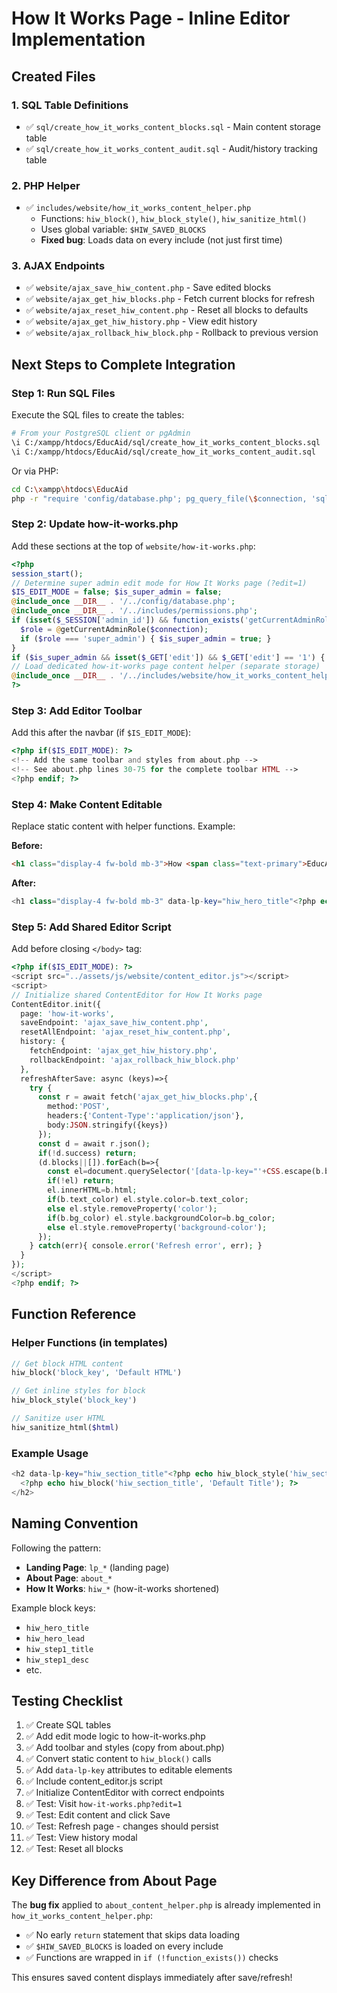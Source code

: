 # How It Works Page - Inline Editor Implementation

## Created Files

### 1. SQL Table Definitions
- ✅ `sql/create_how_it_works_content_blocks.sql` - Main content storage table
- ✅ `sql/create_how_it_works_content_audit.sql` - Audit/history tracking table

### 2. PHP Helper
- ✅ `includes/website/how_it_works_content_helper.php`
  - Functions: `hiw_block()`, `hiw_block_style()`, `hiw_sanitize_html()`
  - Uses global variable: `$HIW_SAVED_BLOCKS`
  - **Fixed bug**: Loads data on every include (not just first time)

### 3. AJAX Endpoints
- ✅ `website/ajax_save_hiw_content.php` - Save edited blocks
- ✅ `website/ajax_get_hiw_blocks.php` - Fetch current blocks for refresh
- ✅ `website/ajax_reset_hiw_content.php` - Reset all blocks to defaults
- ✅ `website/ajax_get_hiw_history.php` - View edit history
- ✅ `website/ajax_rollback_hiw_block.php` - Rollback to previous version

## Next Steps to Complete Integration

### Step 1: Run SQL Files
Execute the SQL files to create the tables:

```bash
# From your PostgreSQL client or pgAdmin
\i C:/xampp/htdocs/EducAid/sql/create_how_it_works_content_blocks.sql
\i C:/xampp/htdocs/EducAid/sql/create_how_it_works_content_audit.sql
```

Or via PHP:
```bash
cd C:\xampp\htdocs\EducAid
php -r "require 'config/database.php'; pg_query_file(\$connection, 'sql/create_how_it_works_content_blocks.sql'); pg_query_file(\$connection, 'sql/create_how_it_works_content_audit.sql'); echo 'Tables created';"
```

### Step 2: Update how-it-works.php

Add these sections at the top of `website/how-it-works.php`:

```php
<?php
session_start();
// Determine super admin edit mode for How It Works page (?edit=1)
$IS_EDIT_MODE = false; $is_super_admin = false;
@include_once __DIR__ . '/../config/database.php';
@include_once __DIR__ . '/../includes/permissions.php';
if (isset($_SESSION['admin_id']) && function_exists('getCurrentAdminRole')) {
  $role = @getCurrentAdminRole($connection);
  if ($role === 'super_admin') { $is_super_admin = true; }
}
if ($is_super_admin && isset($_GET['edit']) && $_GET['edit'] == '1') { $IS_EDIT_MODE = true; }
// Load dedicated how-it-works page content helper (separate storage)
@include_once __DIR__ . '/../includes/website/how_it_works_content_helper.php';
?>
```

### Step 3: Add Editor Toolbar

Add this after the navbar (if `$IS_EDIT_MODE`):

```php
<?php if($IS_EDIT_MODE): ?>
<!-- Add the same toolbar and styles from about.php -->
<!-- See about.php lines 30-75 for the complete toolbar HTML -->
<?php endif; ?>
```

### Step 4: Make Content Editable

Replace static content with helper functions. Example:

**Before:**
```html
<h1 class="display-4 fw-bold mb-3">How <span class="text-primary">EducAid</span> Works</h1>
```

**After:**
```php
<h1 class="display-4 fw-bold mb-3" data-lp-key="hiw_hero_title"<?php echo hiw_block_style('hiw_hero_title'); ?>><?php echo hiw_block('hiw_hero_title','How <span class="text-primary">EducAid</span> Works'); ?></h1>
```

### Step 5: Add Shared Editor Script

Add before closing `</body>` tag:

```php
<?php if($IS_EDIT_MODE): ?>
<script src="../assets/js/website/content_editor.js"></script>
<script>
// Initialize shared ContentEditor for How It Works page
ContentEditor.init({
  page: 'how-it-works',
  saveEndpoint: 'ajax_save_hiw_content.php',
  resetAllEndpoint: 'ajax_reset_hiw_content.php',
  history: { 
    fetchEndpoint: 'ajax_get_hiw_history.php', 
    rollbackEndpoint: 'ajax_rollback_hiw_block.php' 
  },
  refreshAfterSave: async (keys)=>{
    try {
      const r = await fetch('ajax_get_hiw_blocks.php',{
        method:'POST',
        headers:{'Content-Type':'application/json'},
        body:JSON.stringify({keys})
      });
      const d = await r.json(); 
      if(!d.success) return;
      (d.blocks||[]).forEach(b=>{ 
        const el=document.querySelector('[data-lp-key="'+CSS.escape(b.block_key)+'"]'); 
        if(!el) return; 
        el.innerHTML=b.html; 
        if(b.text_color) el.style.color=b.text_color; 
        else el.style.removeProperty('color'); 
        if(b.bg_color) el.style.backgroundColor=b.bg_color; 
        else el.style.removeProperty('background-color'); 
      });
    } catch(err){ console.error('Refresh error', err); }
  }
});
</script>
<?php endif; ?>
```

## Function Reference

### Helper Functions (in templates)
```php
// Get block HTML content
hiw_block('block_key', 'Default HTML')

// Get inline styles for block
hiw_block_style('block_key')

// Sanitize user HTML
hiw_sanitize_html($html)
```

### Example Usage
```php
<h2 data-lp-key="hiw_section_title"<?php echo hiw_block_style('hiw_section_title'); ?>>
  <?php echo hiw_block('hiw_section_title', 'Default Title'); ?>
</h2>
```

## Naming Convention

Following the pattern:
- **Landing Page**: `lp_*` (landing page)
- **About Page**: `about_*`
- **How It Works**: `hiw_*` (how-it-works shortened)

Example block keys:
- `hiw_hero_title`
- `hiw_hero_lead`
- `hiw_step1_title`
- `hiw_step1_desc`
- etc.

## Testing Checklist

1. ✅ Create SQL tables
2. ✅ Add edit mode logic to how-it-works.php
3. ✅ Add toolbar and styles (copy from about.php)
4. ✅ Convert static content to `hiw_block()` calls
5. ✅ Add `data-lp-key` attributes to editable elements
6. ✅ Include content_editor.js script
7. ✅ Initialize ContentEditor with correct endpoints
8. ✅ Test: Visit `how-it-works.php?edit=1`
9. ✅ Test: Edit content and click Save
10. ✅ Test: Refresh page - changes should persist
11. ✅ Test: View history modal
12. ✅ Test: Reset all blocks

## Key Difference from About Page

The **bug fix** applied to `about_content_helper.php` is already implemented in `how_it_works_content_helper.php`:
- ✅ No early `return` statement that skips data loading
- ✅ `$HIW_SAVED_BLOCKS` is loaded on every include
- ✅ Functions are wrapped in `if (!function_exists())` checks

This ensures saved content displays immediately after save/refresh!
